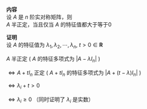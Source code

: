 **内容**    
设 $A$ 是 $n$ 阶实对称矩阵，则    
 $A$ 半正定，当且仅当 $A$ 的特征值都大于等于0    
    
**证明**    
设 $A$ 的特征值为 $\lambda_1,\lambda_2,\cdots,\lambda_n,\ t>0\in\mathbf{R}$     
    
 $A$ 半正定 ( $A$ 的特征多项式为 $|A-\lambda I_n|$ )    
    
 $\Leftrightarrow A+t I_n$ 正定 ( $A+t I_n$ 的特征多项式为 $|A+(t-\lambda) I_n|$ )    
    
 $\Leftrightarrow\lambda_i+t>0$     
    
 $\Leftrightarrow \lambda_i\geq0$ （同时证明了 $\lambda_i$ 是实数）    
    
